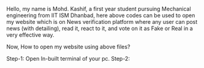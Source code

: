 Hello, my name is Mohd. Kashif, a first year student pursuing Mechanical engineering
from IIT ISM Dhanbad, here above codes can be used to open my website which is on News verification 
platform where any user can post news (with detailing), read it, react to it, and vote 
on it as Fake or Real in a very effective way.

Now, How to open my website using above files?

Step-1: Open In-built terminal of your pc.
Step-2: 
